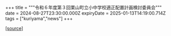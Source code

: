 +++
title = """令和６年度第３回栗山町立小中学校適正配置計画検討委員会"""
date = 2024-08-27T23:30:00.000Z
expiryDate = 2025-01-13T14:19:00.714Z
tags = ["kuriyama","news"]
+++


[[source]](https://www.town.kuriyama.hokkaido.jp/site/mirai/27786.html)
